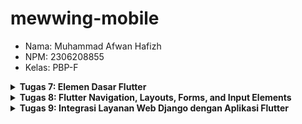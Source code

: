 # mewwing-mobile

- Nama: Muhammad Afwan Hafizh
- NPM: 2306208855
- Kelas: PBP-F

<details>
  <summary><b>Tugas 7: Elemen Dasar Flutter</b></summary>

1. **Jelaskan apa yang dimaksud dengan stateless widget dan stateful widget, dan jelaskan perbedaan dari keduanya.**

   Stateless Widget adalah widget yang sifatnya statis atau tidak dapat berubah setelah dibuat (immutable). Widget ini tidak memiliki state internal yang dapat dimodifikasi selama masa hidupnya. Artinya, setelah widget ini dirender, tampilan dan propertinya akan tetap sama sampai widget tersebut dihapus atau diganti. Stateless Widget cocok digunakan untuk UI yang tidak memerlukan perubahan data secara dinamis, seperti teks statis, ikon, atau tampilan yang hanya menampilkan data tanpa interaksi pengguna.
   Sementara itu, Stateful Widget adalah widget yang bersifat dinamis dan dapat berubah (mutable). Widget ini memiliki state internal yang dapat dimodifikasi menggunakan setState(), yang akan memicu proses rebuild widget ketika terjadi perubahan state. Stateful Widget sangat berguna untuk membangun UI yang interaktif dan memerlukan perubahan data secara real-time, seperti form input, counter, atau tampilan yang perlu diperbarui berdasarkan interaksi pengguna atau perubahan data dari backend.

2. **Sebutkan widget apa saja yang kamu gunakan pada proyek ini dan jelaskan fungsinya.**

   - MyApp (StatelessWidget) = Widget utama yang menginisialisasi aplikasi dan mengatur tema serta konfigurasi dasar.
   - MyHomePage (StatefulWidget) = Halaman utama aplikasi yang dapat berubah state-nya; Menampilkan daftar produk dan kategori; Memiliki bottom navigation bar
   - _MyHomePageState (State) = Mengatur state dari MyHomePage; Mengelola _selectedIndex untuk bottom navigation; Membangun UI utama aplikasi
   - Product (Class) = Class untuk menyimpan data produk; Berisi properti name, price, category, dan image
   - ProductCard (StatelessWidget) = Widget untuk menampilkan card produk; Menampilkan gambar, kategori, nama, dan harga produk
   - _buildCategoryCard (Widget Method) = Method yang menghasilkan widget card kategori; Menampilkan icon dan nama kategori; Digunakan dalam MyHomePage untuk membuat kategori cards
   
3. **Apa fungsi dari setState()? Jelaskan variabel apa saja yang dapat terdampak dengan fungsi tersebut.**

   Fungsi setState() digunakan untuk memberitahu framework Flutter bahwa ada perubahan state (data) dalam widget, sehingga Flutter akan melakukan rebuild pada widget tersebut untuk memperbarui tampilan UI sesuai dengan state yang baru. Variabel yang terdampak yaitu ```_selectedIndex```
    ```
    void _onItemTapped(int index) {
      setState(() {
        _selectedIndex = index;
      });
      ...
    }
    ```
    - Variabel ini berubah ketika user menekan item di bottom navigation bar
    - Perubahan nilai akan mengubah tampilan bottom navigation bar (item mana yang aktif)
    - Nilai awal: 0

4. **Jelaskan perbedaan antara const dengan final.**

   Penggunaan ```const``` dalam mengharuskan nilai diketahui pada saat compile time (sebelum program dijalankan) dan bersifat deeply immutable, yang berarti tidak dapat diubah hingga ke level terdalam. Nilai const menggunakan memory yang lebih efisien karena nilainya sudah fix saat compile. Contoh penggunaan const yaitu seperti mendefinisikan warna ```const Color(0xFF2C5F2D)```, durasi ```const Duration(seconds: 1)```, atau style const ```TextStyle(fontSize: 16)```.
   Sementara itu, final lebih fleksibel karena nilai dapat diinisialisasi saat runtime (ketika program dijalankan) meskipun setelah diinisialisasi nilai tidak dapat diubah (immutable). final juga dapat menampung objek yang mutable, artinya isi objek masih bisa dimodifikasi meski referensinya tidak bisa diubah. Contoh penggunaan final yaitu seperti mendefinisikan nama toko ```final String storeName = 'Mewwing E-Commerce'```, list produk ```final List<Product> products = [...]``` yang artinya isi list masih bisa dimodifikasi, atau produk final Product product yang bisa diisi dari constructor.

5. **Jelaskan bagaimana cara kamu mengimplementasikan checklist-checklist di atas.**
   
   - Membuat sebuah program Flutter baru dengan tema E-Commerce yang sesuai dengan tugas-tugas sebelumnya.
     
     1. Buka text editor pilihan, lalu buka terminal.
     2. Jalankan command berikut pada direktori pilihan.
        
        ```flutter create mewwing_mobile```
        
     3. Setelah menjalankan command tersebut, jalankan command
        
        ```flutter run```
        
     4. Apabila berhasil dijalankan, maka artinya pengembangan program flutter dapat dilakukan.

   - Membuat tiga tombol sederhana dengan ikon dan teks untuk:
     - Melihat daftar produk (Lihat Daftar Produk)       
     - Menambah produk (Tambah Produk)       
     - Logout (Logout)
       
     ```
     int _selectedIndex = 0;
     ```
     Menyimpan state index tombol yang aktif.
  
     ```
     bottomNavigationBar: BottomNavigationBar(
      type: BottomNavigationBarType.fixed,
      items: List.generate(3, (index) {
        IconData icon;
        String label;
        
        switch (index) {
          case 0:                            // Implementasi tombol Lihat Daftar Produk
            icon = Icons.shop;
            label = 'Lihat Daftar Produk';
            break;
          case 1:                            // Implementasi tombol Tambah Produk
            icon = Icons.add_shopping_cart;  
            label = 'Tambah Produk';
            break;
          case 2:                            // Implementasi tombol Logout
            icon = Icons.logout;
            label = 'Logout';
            break;
          default:
            icon = Icons.error;
            label = 'Error';
        }
        
        return BottomNavigationBarItem(
          icon: Icon(
            icon,
            color: _selectedIndex == index ? _itemColors[index] : Colors.grey,
          ),
          label: label,
        );
      }),
      currentIndex: _selectedIndex,
      selectedItemColor: _itemColors[_selectedIndex],
      unselectedItemColor: Colors.grey,
      onTap: _onItemTapped,
      )
     ```
     Pada code dari line ```icon: Icon(...``` hingga ```onTap: _onItemTapped,..``` berfungsi sebagai konfigurasi tampilan untuk setiap item dalam ```BottomNavigationBar```. Dengan operator ternary ```(_selectedIndex == index ? _itemColors[index] : Colors.grey)```, kode ini mengatur warna ikon berdasarkan status aktif/tidaknya item tersebut. Jika item sedang aktif (selectedIndex sama dengan index item), warna ikon akan mengambil dari ```array _itemColors``` sesuai indeksnya (hijau untuk Lihat Produk, kuning untuk Tambah Produk, merah untuk Logout), tetapi jika tidak aktif, warna akan menjadi abu-abu (Colors.grey). ```currentIndex``` digunakan untuk menandakan item mana yang sedang aktif, ```selectedItemColor``` menentukan warna teks saat item dipilih (menggunakan warna dari _itemColors), dan unselectedItemColor menentukan warna teks saat item tidak dipilih (abu-abu). Fungsi ```onTap: _onItemTapped``` akan dijalankan untuk menangani interaksi user.
       
    - Mengimplementasikan warna-warna yang berbeda untuk setiap tombol (Lihat Daftar Produk, Tambah Produk, dan Logout).
        ```
        final List<Color> _itemColors = [
          const Color(0xFF2C5F2D), 
          const Color(0xFFFFB200),
          Colors.red,           
        ];
  
        ...
  
        currentIndex: _selectedIndex,
        selectedItemColor: _itemColors[_selectedIndex],
        unselectedItemColor: Colors.grey,
  
        ...
        ```
       Definisikan warna pada setiap tombol ketika diklik. Jika item sedang aktif (selectedIndex sama dengan index item), warna ikon akan mengambil dari ```array _itemColors``` sesuai indeksnya (hijau untuk Lihat Produk, kuning untuk Tambah Produk, merah untuk Logout), tetapi jika tidak aktif, warna akan menjadi abu-abu (Colors.grey).

   - Memunculkan Snackbar dengan tulisan:
       - "Kamu telah menekan tombol Lihat Daftar Produk" ketika tombol Lihat Daftar Produk ditekan.
       - "Kamu telah menekan tombol Tambah Produk" ketika tombol Tambah Produk ditekan.
       - "Kamu telah menekan tombol Logout" ketika tombol Logout ditekan.

       ```
       void _onItemTapped(int index) {
        setState(() {
          _selectedIndex = index;
        });
      
        String message = "";
        switch (index) {
          case 0:        \\ Implementasi "Kamu telah menekan tombol Lihat Daftar Produk" ketika tombol Lihat Daftar Produk ditekan.
            message = "Kamu telah menekan tombol Lihat Daftar Produk!";
            break;
          case 1:        \\ Implementasi "Kamu telah menekan tombol Tambah Produk" ketika tombol Tambah Produk ditekan.
            message = "Kamu telah menekan tombol Tambah Produk!";
            break;
          case 2:        \\ Implementasi "Kamu telah menekan tombol Logout" ketika tombol Logout ditekan.
            message = "Kamu telah menekan tombol Logout!";
            break;
        }
        
        ScaffoldMessenger.of(context)
          ..hideCurrentSnackBar()
          ..showSnackBar(
            SnackBar(
              content: Text(message),
              duration: const Duration(seconds: 1),
              backgroundColor: _itemColors[index],
            ),
          );
      }
       ```
       Fungsi ini adalah method yang dipanggil ketika pengguna menekan salah satu item di ```BottomNavigationBar```. Saat dipanggil, fungsi ini menerima parameter index yang menunjukkan posisi item yang ditekan (0 untuk Lihat Daftar Produk, 1 untuk Tambah Produk, 2 untuk Logout). Pertama, fungsi menggunakan ```setState``` untuk memperbarui nilai ```_selectedIndex``` agar UI dapat diperbarui sesuai item yang dipilih. Kemudian, menggunakan struktur switch-case, fungsi menentukan pesan yang sesuai berdasarkan index item yang ditekan. Terakhir, fungsi menampilkan Snackbar (notifikasi pop-up di bagian bawah layar) menggunakan ```ScaffoldMessenger``` yang menampilkan pesan sesuai tombol yang ditekan, dengan durasi 1 detik dan warna latar belakang yang sesuai dengan warna item di ```_itemColors``` (hijau untuk Lihat Produk, kuning untuk Tambah Produk, merah untuk Logout).
    
</details>

<details>
  <summary><b>Tugas 8: Flutter Navigation, Layouts, Forms, and Input Elements</b></summary>

1. Apa kegunaan const di Flutter? Jelaskan apa keuntungan ketika menggunakan const pada kode Flutter. Kapan sebaiknya kita menggunakan const, dan kapan sebaiknya tidak digunakan?

   const digunakan untuk mendeklarasikan objek yang bersifat konstan dan tidak akan berubah selama runtime. Keuntungan utama dari menggunakan const adalah peningkatan performa, karena objek yang dideklarasikan dengan const hanya akan dibuat sekali dan disimpan dalam memori, menghindari pembuatan ulang objek yang sama berkali-kali. Ini sangat bermanfaat dalam aplikasi dengan banyak elemen yang identik, seperti widget yang tidak berubah. Selain itu, penggunaan const dapat meningkatkan kejelasan kode, karena menunjukkan bahwa nilai atau objek tersebut tidak akan berubah. Sebaiknya kita menggunakan const ketika kita tahu nilai atau objek tidak akan berubah setelah kompilasi, seperti pada widget statis atau nilai variabel yang tetap. Namun, hindari penggunaan const pada objek yang memerlukan perubahan nilai atau berhubungan dengan state dinamis, karena itu dapat menyebabkan kesalahan atau logika yang tidak diinginkan.

2. Jelaskan dan bandingkan penggunaan Column dan Row pada Flutter. Berikan contoh implementasi dari masing-masing layout widget ini!

   Column: Widget yang digunakan untuk menyusun elemen-elemen secara vertikal.
   Row: Widget yang digunakan untuk menyusun elemen-elemen secara horizontal.

   Perbandingan dari keduanya adalah column cocok untuk tata letak vertikal, seperti daftar/list panjang atau form, sedangkan row lebih cocok untuk tata letak horizontal, seperti menu navigasi/navbar.

   Contoh implementasi column:
   ```
   ...
   Column(
      children: <Widget>[
        Text('produk pertama'),
        Text('produk kedua'),
        ElevatedButton(
          onPressed: () {},
          child: Text(':v'),
        ),
      ],
    )
   ...
   ```
   Elemen-elemen Text dan ElevatedButton disusun secara vertikal di dalam Column.

   Contoh implementasi row:
   ```
   Row(
      mainAxisAlignment: MainAxisAlignment.spaceEvenly,
      children: <Widget>[
        Icon(Icons.home),
        Icon(Icons.search),
        Icon(Icons.settings),
      ],
    )
   ```
   Tiga ikon disusun secara horizontal di dalam Row dan diatur dengan jarak yang sama antar ikon menggunakan MainAxisAlignment.spaceEvenly.

3. Sebutkan apa saja elemen input yang kamu gunakan pada halaman form yang kamu buat pada tugas kali ini. Apakah terdapat elemen input Flutter lain yang tidak kamu gunakan pada tugas ini? Jelaskan!

   - Product Name (_nameController): Input teks untuk nama produk menggunakan widget ```TextFormField``` dengan ikon ```Icons.shopping_bag```.
   - Price (_amountController): Input teks untuk harga produk menggunakan widget ```TextFormField``` dengan ikon ```Icons.attach_money``` dan prefiks ```'Rp '```.
   - Description (_descriptionController): Input teks area untuk deskripsi produk menggunakan widget ```TextFormField``` dengan ikon ```Icons.description``` dan maksimal input 60 karakter.
   - Image URL (_imageURLController): Input teks untuk URL gambar produk menggunakan widget ```TextFormField``` dengan ikon ```Icons.image```.

   Implementasi elemen-elemen input tersebut sudah sesuai dengan requirement pada tugas individu kali ini. Jadi, sepertinya tidak ada elemen input flutter yang tidak diimplementasikan pada tugas kali ini.

4. Bagaimana cara kamu mengatur tema (theme) dalam aplikasi Flutter agar aplikasi yang dibuat konsisten? Apakah kamu mengimplementasikan tema pada aplikasi yang kamu buat?

   Kita dapat memanfaatkan tema (```theme```) yang dapat digunakan untuk mengatur tampilan visual secara konsisten di seluruh aplikasi, termasuk warna, font, tombol, dan elemen UI lainnya. Tema dapat diatur menggunakan ```ThemeData``` yang dikonfigurasi dalam widget ```MaterialApp``` atau ```CupertinoApp```.

   Pada ```main.dart```, saya mengimplementasikan warna tema untuk aplikasi ini. Berikut potongan codenya:
   ```
   ...
   theme: ThemeData(
      colorScheme: ColorScheme.fromSeed(
        seedColor: const Color(0xFF2C5F2D), 
        secondary: const Color(0xFFFFB200), 
      ),
      useMaterial3: true,
   ),
   ...
   ```
   Pada ```MaterialApp```, ada properti ```theme``` yang menggunakan objek ```ThemeData```. Tema ini diatur dengan menggunakan ```ColorScheme.fromSeed()```, yang menetapkan warna utama dan sekunder untuk aplikasi.

5. Bagaimana cara kamu menangani navigasi dalam aplikasi dengan banyak halaman pada Flutter?

   Navigasi dalam Flutter bisa dilakukan dengan berbagai cara, contohnya seperti implementasi yang saya lakukan pada ```BottomNavigationBar``` untuk berpindah antar halaman utama seperti ```Home```, ```Add Product```, dan ```Profile```. Pada Flutter, navigasi antar halaman dapat menggunakan ```Navigator.push``` untuk membuka halaman baru di atas halaman yang aktif, atau ```Navigator.pushReplacement``` untuk mengganti halaman saat ini tanpa menyimpan halaman sebelumnya di tumpukan navigasi. Selain itu, cara yang lain adalah dapat menggunakan ```routes``` di dalam ```MaterialApp``` dalam mengelola rute yang lebih kompleks. Dengan mendefinisikan ```named routes```, setiap halaman dapat dipanggil secara langsung tanpa harus membuat instance baru.

6. Implementasi checklist

   A. Membuat minimal satu halaman baru pada aplikasi, yaitu halaman formulir tambah item baru dengan ketentuan sebagai berikut:
   
     - Memakai minimal tiga elemen input, yaitu name, amount, description. Tambahkan elemen input sesuai dengan model pada aplikasi tugas Django yang telah kamu buat.

       Pada page form ```add_product.dart```, terdapat implementasi 3 elemen input, yaitu Product Name, Price, dan Description. Setiap elemen diwakili oleh ```TextFormField``` dan diatur sesuai tipe data masing-masing. Setiap ```TextFormField``` dikontrol oleh ```TextEditingController```, seperti ```_nameController``` untuk Product Name, ```_amountController``` untuk Price, dan ```_descriptionController``` untuk Description.

       ```
       ...
       _buildFormField(
          controller: _nameController,
          label: 'Product Name',
          icon: Icons.shopping_bag,
          validator: (value) {
            if (value == null || value.isEmpty) {
              return 'Please enter a product name';
            }
            return null;
          },
        ),
       ...
       ```
       ```
       ...
       _buildFormField(
          controller: _amountController,
          label: 'Price',
          icon: Icons.attach_money,
          keyboardType: TextInputType.number,
          prefixText: 'Rp ',
          validator: (value) {
            if (value == null || value.isEmpty) {
              return 'Please enter a price';
            }
            if (double.tryParse(value) == null) {
              return 'Please enter a valid number';
            }
            return null;
          },
        ),
       ...
       ```
       ```
       ...
       _buildFormField(
          controller: _descriptionController,
          label: 'Description',
          icon: Icons.description,
          maxLines: 4,
          validator: (value) {
            if (value == null || value.isEmpty) {
              return 'Please enter a description';
            }
            return null;
          },
        ),
       ...
       ```
       
     - Memiliki sebuah tombol Save.
       
       Tombol ```Save Product``` ditempatkan di bagian bawah form. Tombol ini dikontrol oleh status ```_isLoading``` yang mengatur apakah tombol tersebut aktif atau tidak, dan juga mengubah teks menjadi ```Saving...``` saat data sedang diproses.
  
       ```screens/add_product.dart```
       ```
       ...
       ElevatedButton(
          onPressed: _isLoading ? null : _saveProduct,
          style: ElevatedButton.styleFrom(
            backgroundColor: const Color(0xFF2C5F2D),
            foregroundColor: Colors.white,
            padding: const EdgeInsets.symmetric(vertical: 16),
            shape: RoundedRectangleBorder(
              borderRadius: BorderRadius.circular(8),
            ),
          ),
          child: Text(
            _isLoading ? 'Saving...' : 'Save Product',
            style: const TextStyle(
              fontSize: 16,
              fontWeight: FontWeight.bold,
            ),
          ),
        ),
       ...
       ```
       
     - Setiap elemen input di formulir juga harus divalidasi dengan ketentuan sebagai berikut:
       - Setiap elemen input tidak boleh kosong.
       - Setiap elemen input harus berisi data dengan tipe data atribut modelnya.

         Setiap elemen input menggunakan validator untuk memastikan data yang dimasukkan sesuai ketentuan: tidak boleh kosong dan harus berisi tipe data yang sesuai. Jika input tidak memenuhi kriteria, maka pesan error akan ditampilkan.
         
         ```screens/add_product.dart```
         ```
         ...
         validator: (value) {
            if (value == null || value.isEmpty) {
              return 'Please enter a product name';
            }
            return null;
          },
         ...
         ```
         
         ```
         ...
         validator: (value) {
            if (value == null || value.isEmpty) {
              return 'Please enter a price';
            }
            if (double.tryParse(value) == null) {
              return 'Please enter a valid number';
            }
            return null;
          },
         ...
         ```
         
         ```
         ...
         validator: (value) {
            if (value == null || value.isEmpty) {
              return 'Please enter a description';
            }
            return null;
          },
         ...
         ```

   B. Mengarahkan pengguna ke halaman form tambah item baru ketika menekan tombol Tambah Item pada halaman utama.

      ```screens/menu.dart```
      ```
      ...
      bottomNavigationBar: BottomNavigationBar(
        type: BottomNavigationBarType.fixed,
        items: List.generate(3, (index) {
          IconData icon;
          String label;
          
          switch (index) {
            case 0:
              icon = Icons.home;
              label = 'Home';
              break;
            case 1:
              icon = Icons.add_shopping_cart;
              label = 'Add Product';
              break;
            case 2:
              icon = Icons.logout;
              label = 'Logout';
              break;
            default:
              icon = Icons.error;
              label = 'Error';
          }
          
          return BottomNavigationBarItem(
            icon: Icon(
              icon,
              color: _selectedIndex == index ? _itemColors[index] : Colors.grey,
            ),
            label: label,
          );
        }),
        currentIndex: _selectedIndex,
        selectedItemColor: _itemColors[_selectedIndex],
        unselectedItemColor: Colors.grey,
        onTap: (index) {
          switch (index) {
            case 0:
              break;
            case 1:
              Navigator.pushReplacement(
                context,
                MaterialPageRoute(builder: (context) => const AddProductScreen()),
              );
              break;
            case 2:
              break;
          }
        },
      ),
      ...
      ```

      Implementasi navigasi dilakukan ketika mengarahkan pengguna ke halaman form tambah item baru dilakukan melalui komponen ```BottomNavigationBar```. Ketika pengguna menekan item kedua pada navigation bar (yang diberi label ```"Add Product"``` dan ikon ```Icons.add_shopping_cart```), metode ```onTap``` pada ```BottomNavigationBar``` akan menangkap event ini. Selanjutnya, ```Navigator.pushReplacement``` akan dijalankan dengan ```MaterialPageRoute```, yang memuat widget ```AddProductScreen``` sebagai tujuan. Ini menyebabkan halaman baru (form tambah item) ditampilkan menggantikan halaman utama saat ini.

   C. Memunculkan data sesuai isi dari formulir yang diisi dalam sebuah pop-up setelah menekan tombol Save pada halaman formulir tambah item baru.

     ```screens/add_product.dart```
     ```
     ...
     Future<void> _saveProduct() async {
        if (_formKey.currentState!.validate()) {
          _formKey.currentState!.save();
          setState(() {
            _isLoading = true;
          });
          await Future.delayed(const Duration(seconds: 1));
          if (mounted) {
            setState(() {
              _isLoading = false;
            });
            final product = {
              'name': _nameController.text,
              'amount': double.parse(_amountController.text),
              'description': _descriptionController.text,
              'imageURL': _imageURLController.text,
            };
            showDialog(
              context: context,
              barrierDismissible: false,
              builder: (context) => ProductEntryDialog(product: product),
            );
          }
        }
      }
     ...
     ```
     Ketika pengguna menekan tombol Save pada halaman form add product, data yang dimasukkan dalam form akan muncul dalam sebuah dialog pop-up yang berisi detail produk yang baru disimpan. Metode ```_saveProduct()``` bertugas untuk memvalidasi dan menyimpan data dari formulir menggunakan```_formKey```, lalu menginisiasi dialog ```ProductEntryDialog``` yang menampilkan informasi produk sesuai input pada form.

    ```widgets/product_entry.dart```
    ```
    ...
    @override
    Widget build(BuildContext context) {
        final currencyFormatter = NumberFormat.currency(
          locale: 'id_ID',
          symbol: 'Rp ',
          decimalDigits: 0,
        );
        return AlertDialog(
          title: const Text('Product Saved Successfully!', style: TextStyle(...)),
          content: SingleChildScrollView(
            child: Column(
              children: [
                if (product['imageURL'] != null && product['imageURL'].isNotEmpty)
                  CachedNetworkImage(imageUrl: product['imageURL'], ...),
                _buildDetailItem('Product Name', product['name']),
                _buildDetailItem('Amount', currencyFormatter.format(product['amount'])),
                _buildDetailItem('Description', product['description']),
              ],
            ),
          ),
          actions: [
            ElevatedButton(
              onPressed: () {
                Navigator.of(context).pushAndRemoveUntil(
                  MaterialPageRoute(builder: (context) => const MyHomePage()),
                  (route) => false,
                );
              },
              child: const Text('Done', style: TextStyle(...)),
            ),
          ],
        );
    }
    ...
    ```
    Dialog pop-up ditampilkan menggunakan ```ProductEntryDialog```, yang menampilkan data produk seperti nama, jumlah, deskripsi, dan gambar. Class ```ProductEntryDialog``` menggunakan widget ```AlertDialog``` untuk menampilkan data ini, dengan komponen ```SingleChildScrollView``` di dalamnya untuk mengelola layout isi dialog. Jika URL gambar valid, maka ```CachedNetworkImage``` akan menampilkan gambar produk, sedangkan informasi lain seperti nama, jumlah, dan deskripsi produk ditampilkan dengan fungsi ```_buildDetailItem```.

   D. Membuat sebuah drawer pada aplikasi dengan ketentuan sebagai berikut:
      - Drawer minimal memiliki dua buah opsi, yaitu Halaman Utama dan Tambah Item.
      - Ketika memiih opsi Halaman Utama, maka aplikasi akan mengarahkan pengguna ke halaman utama.
      - Ketika memiih opsi Tambah Item, maka aplikasi akan mengarahkan pengguna ke halaman form tambah item baru.

      ```
      ...
      ListTile(
        leading: const Icon(
          Icons.home_outlined,
          color: Color(0xFF2C5F2D),
        ),
        title: const Text(
          'Home',
          style: TextStyle(
            fontSize: 16,
            color: Color(0xFF2C5F2D),
          ),
        ),
        onTap: () {
          Navigator.pushReplacement(
            context,
            MaterialPageRoute(
              builder: (context) => const MyHomePage(),
            ),
          );
        },
      ),
      ListTile(
        leading: const Icon(
          Icons.add_shopping_cart,
          color: Color(0xFF2C5F2D),
        ),
        title: const Text(
          'Add Product',
          style: TextStyle(
            fontSize: 16,
            color: Color(0xFF2C5F2D),
          ),
        ),
        onTap: () {
          Navigator.pushReplacement(
            context,
            MaterialPageRoute(
              builder: (context) => const AddProductScreen(),
            ),
          );
        },
      ),
      ...
      ```
      Komponen ```Drawer``` dibuat dengan daftar opsi yang ditampilkan sebagai ```ListView``` agar pengguna dapat memilih opsi yang diinginkan. Drawer minimal memiliki dua opsi: ```"Home"``` untuk mengarahkan pengguna ke halaman utama dan ```"Add Product"``` untuk mengarahkan ke halaman form add product. Setiap opsi menggunakan ```ListTile``` dengan ikon dan teks untuk memperjelas fungsi masing-masing pilihan, dan mengimplementasikan navigasi menggunakan ```Navigator.pushReplacement``` agar halaman yang sebelumnya terbuka ditutup saat halaman baru dibuka.
     
</details>

<details>
  <summary><b>Tugas 9: Integrasi Layanan Web Django dengan Aplikasi Flutter</b></summary>

1. Jelaskan mengapa kita perlu membuat model untuk melakukan pengambilan ataupun pengiriman data JSON? Apakah akan terjadi error jika kita tidak membuat model terlebih dahulu?

  Model diperlukan untuk mengonversi data JSON menjadi objek Dart yang dapat digunakan dalam aplikasi Flutter. Manfaat menggunakan model meliputi type safety, yang memastikan tipe data sesuai dan menghindari runtime errors; autocomplete, yang memudahkan pengembangan dengan saran kode; maintainability, sehingga kode lebih terstruktur dan mudah dipelihara; serta validasi data, yang memudahkan proses validasi data dari API. Tanpa model, kita masih dapat mengakses data JSON langsung sebagai Map, tetapi pendekatan ini berisiko karena tidak ada type checking, rentan terhadap runtime errors, dan membuat kode menjadi lebih sulit dibaca serta dipelihara.

2. Jelaskan fungsi dari library http yang sudah kamu implementasikan pada tugas ini

  Library http digunakan untuk melakukan HTTP requests ke server, dengan fungsi utama seperti GET untuk mengambil data dari server, POST untuk mengirim data ke server, PUT untuk memperbarui data di server, dan DELETE untuk menghapus data di server. Dalam tugas kali, saya mengimplementasikan POST saat membuat atau menambahkan produk baru. Lalu, ada implementasi GET untuk mengambil data produk yang sebelumnya sudah saya input.

3. Jelaskan fungsi dari CookieRequest dan jelaskan mengapa instance CookieRequest perlu untuk dibagikan ke semua komponen di aplikasi Flutter.

  CookieRequest berfungsi untuk menyimpan dan mengelola cookies sesi, melakukan HTTP requests dengan cookies, dan menjaga state autentikasi pengguna. Lalu, kenapa instance perlu dibagikean ke semua komponen aplikasi? Karena untuk memastikan konsistensi sesi di seluruh aplikasi, menghindari multiple login, menghemat resources dengan menggunakan satu instance bersama, serta memudahkan pengelolaan state autentikasi.

4. Jelaskan mekanisme pengiriman data mulai dari input hingga dapat ditampilkan pada Flutter.

  Mekanisme pengiriman data dimulai dengan Input Data oleh user melalui widget seperti TextFormField yang terhubung ke TextEditingController. Setelah user memasukkan data, validasi dilakukan menggunakan formKey dan metode validate() untuk memastikan data sesuai dengan aturan yang ditentukan. Jika validasi berhasil, data dari controller dikonversi ke format JSON menggunakan struktur map (contoh: {'name': nameController.text}) dan dikirim ke server menggunakan HTTP Request dengan metode POST melalui library http.
  Di sisi server, data diproses, misalnya disimpan ke database atau digunakan untuk operasi tertentu, dan server mengembalikan Response, biasanya dalam format JSON, dengan status kode HTTP (contoh: 200 jika berhasil). Aplikasi Flutter kemudian mem-parsing response JSON untuk mendapatkan informasi yang dibutuhkan. Jika respons menunjukkan keberhasilan, UI diperbarui menggunakan setState untuk menampilkan data terbaru atau perubahan hasil dari pengiriman data tersebut.

5. Jelaskan mekanisme autentikasi dari login, register, hingga logout. Mulai dari input data akun pada Flutter ke Django hingga selesainya proses autentikasi oleh Django dan tampilnya menu pada Flutter.
  
  Login
User memasukkan username dan password di Flutter, lalu data dikirim ke endpoint Django /login. Django memverifikasi kredensial, dan jika valid, Django membuat session token yang dikirim kembali ke Flutter. Flutter menyimpan token ini di CookieRequest, lalu UI diperbarui untuk menampilkan home screen.

  Register
User mengisi form registrasi di Flutter, dan data dikirim ke endpoint Django /register. Django memvalidasi data dan membuat user baru jika data valid. Setelah itu, Django mengirimkan respons sukses atau error ke Flutter, dan jika berhasil, user diarahkan ke halaman login.

  Logout
Ketika user menekan tombol logout, request dikirim ke endpoint Django /logout. Django menghapus sesi yang aktif, dan Flutter menghapus token dari CookieRequest, lalu user diarahkan kembali ke login screen.

6. Memastikan deployment proyek tugas Django kamu telah berjalan dengan baik.
  (tidak dideploy, hanya dijalankan di local saja)
  
7. Mengimplementasikan fitur registrasi akun pada proyek tugas Flutter.

   Fitur registrasi akun diimplementasikan dengan menggunakan pbp_django_auth untuk berkomunikasi dengan API Django. Pada halaman registrasi (file register.dart), pengguna diminta untuk mengisi tiga input: username, password, dan konfirmasi password. Setiap input ini dikelola menggunakan TextEditingController untuk memudahkan pengambilan data, dan validasi sederhana diterapkan untuk memastikan bahwa semua kolom diisi dengan benar. Berikut adalah contoh kode untuk mengelola input username dan password:
   
   ```
   TextFormField(
      controller: _usernameController,
      decoration: const InputDecoration(
        labelText: 'Username',
        hintText: 'Enter your username',
        border: OutlineInputBorder(
          borderRadius: BorderRadius.all(Radius.circular(12.0)),
        ),
      ),
    ),
    TextFormField(
      controller: _passwordController,
      decoration: const InputDecoration(
        labelText: 'Password',
        hintText: 'Enter your password',
        border: OutlineInputBorder(
          borderRadius: BorderRadius.all(Radius.circular(12.0)),
        ),
      ),
      obscureText: true,
    ),
   ```

   Setelah pengguna mengisi formulir dan menekan tombol "Register", data dikirimkan ke server melalui metode postJson() dari CookieRequest. Jika respons dari server menunjukkan keberhasilan registrasi, pengguna akan diarahkan ke halaman login. Berikut adalah contoh kode untuk menangani pengiriman data dan respons server:
   
   ```
   final response = await request.postJson(
      "http://127.0.0.1:8000/auth/register/",
      jsonEncode({
        "username": username,
        "password1": password1,
        "password2": password2,
      }),
    );
    if (response['status'] == 'success') {
      ScaffoldMessenger.of(context).showSnackBar(
        const SnackBar(content: Text('Successfully registered!')),
      );
      Navigator.pushReplacement(
        context,
        MaterialPageRoute(builder: (context) => const LoginPage()),
      );
    } else {
      ScaffoldMessenger.of(context).showSnackBar(
        const SnackBar(content: Text('Failed to register!')),
      );
    }
   ```

   Tampilan antarmuka pengguna (UI) menggunakan elemen Material Design seperti AppBar, Card, dan ElevatedButton untuk memberikan pengalaman pengguna yang responsif dan menarik. UI ini membantu memandu pengguna melalui proses registrasi dengan elemen-elemen yang mudah digunakan. Berikut adalah contoh kode untuk bagian tombol registrasi yang mengirim data:

   ```
   ElevatedButton(
      onPressed: () async {
        // Pengiriman data registrasi ke server
      },
      style: ElevatedButton.styleFrom(
        minimumSize: Size(double.infinity, 50),
        backgroundColor: Theme.of(context).colorScheme.primary,
        padding: const EdgeInsets.symmetric(vertical: 16.0),
      ),
      child: const Text('Register'),
    )
   ```
  
8. Membuat halaman login pada proyek tugas Flutter.
   
   Halaman login diimplementasikan dalam kelas LoginPage. Halaman ini menggunakan widget TextField untuk mengumpulkan input dari pengguna, seperti username dan password. Setiap kolom input diatur dengan menggunakan TextEditingController untuk menangani dan mengambil data yang dimasukkan pengguna. TextField untuk username dan password juga dilengkapi dengan InputDecoration untuk memberikan label dan hint, serta memastikan bahwa password disembunyikan menggunakan obscureText: true. Berikut adalah contoh kode untuk pengambilan input pengguna:

   ```
   TextField(
      controller: _usernameController,
      decoration: const InputDecoration(
        labelText: 'Username',
        hintText: 'Enter your username',
        border: OutlineInputBorder(
          borderRadius: BorderRadius.all(Radius.circular(12.0)),
        ),
        contentPadding: EdgeInsets.symmetric(horizontal: 12.0, vertical: 8.0),
      ),
    ),
    TextField(
      controller: _passwordController,
      decoration: const InputDecoration(
        labelText: 'Password',
        hintText: 'Enter your password',
        border: OutlineInputBorder(
          borderRadius: BorderRadius.all(Radius.circular(12.0)),
        ),
        contentPadding: EdgeInsets.symmetric(horizontal: 12.0, vertical: 8.0),
      ),
      obscureText: true,
    ),
   ```

   Setelah pengguna mengisi kolom input, mereka dapat menekan tombol login yang akan mengirimkan permintaan login ke server menggunakan fungsi login() dari CookieRequest. Permintaan ini dikirimkan ke URL backend yang mengelola proses autentikasi. Jika login berhasil dan pengguna terautentikasi, aplikasi akan menampilkan pesan selamat datang dan mengarahkan pengguna ke halaman utama aplikasi menggunakan Navigator.pushReplacement(). Sebagai contoh, berikut adalah kode untuk mengirimkan data login dan memproses respons server:

   ```
   final response = await request.login("http://127.0.0.1:8000/auth/login/", {
      'username': username,
      'password': password,
    });
    
    if (request.loggedIn) {
      String message = response['message'];
      String uname = response['username'];
      if (context.mounted) {
        Navigator.pushReplacement(
          context,
          MaterialPageRoute(builder: (context) => MyHomePage()),
        );
        ScaffoldMessenger.of(context)
          ..hideCurrentSnackBar()
          ..showSnackBar(
            SnackBar(content: Text("$message Selamat datang, $uname.")),
          );
      }
    } else {
      if (context.mounted) {
        showDialog(
          context: context,
          builder: (context) => AlertDialog(
            title: const Text('Login Gagal'),
            content: Text(response['message']),
            actions: [
              TextButton(
                child: const Text('OK'),
                onPressed: () {
                  Navigator.pop(context);
                },
              ),
            ],
          ),
        );
      }
    }
   ```

   Halaman login ini juga menyediakan tombol navigasi untuk mengarahkan pengguna ke halaman registrasi jika mereka belum memiliki akun. Ini dicapai dengan menggunakan GestureDetector yang mengarahkan pengguna ke halaman RegisterPage ketika teks "Don't have an account? Register" ditekan. Berikut adalah contoh kode untuk menangani navigasi ke halaman registrasi:

   ```
   GestureDetector(
      onTap: () {
        Navigator.push(
          context,
          MaterialPageRoute(builder: (context) => const RegisterPage()),
        );
      },
      child: Text(
        'Don\'t have an account? Register',
        style: TextStyle(
          color: Theme.of(context).colorScheme.primary,
          fontSize: 16.0,
        ),
      ),
    ),
   ```
    
10. Mengintegrasikan sistem autentikasi Django dengan proyek tugas Flutter.
    1. Pertama, buat app baru bernama authentication, lalu setup authentication dan corsheaders ke INSTALLED_APS, lalu tambahkan corsheaders.middleware.CorsMiddleware pada MIDDLEWARE pada settings.py di direktori nama proyek. Jangan lupa atur juga di urls.py pada direktori nama proyek.
       
    2. Tambahkan variabel-variabel berikut di settings.py di direktori nama proyek.
       CORS_ALLOW_ALL_ORIGINS = True
        CORS_ALLOW_CREDENTIALS = True
        CSRF_COOKIE_SECURE = True
        SESSION_COOKIE_SECURE = True
        CSRF_COOKIE_SAMESITE = 'None'
        SESSION_COOKIE_SAMESITE = 'None'

    3. Buat views login, register, logout di views.py pada authentication, lalu atur routingnya di urls.py
   
       views.py
       ```
       def login(request):
            username = request.POST['username']
            password = request.POST['password']
            user = authenticate(username=username, password=password)
            if user is not None:
                if user.is_active:
                    auth_login(request, user)
                    return JsonResponse({
                        "username": user.username,
                        "status": True,
                        "message": "Login sukses!"
                        # Tambahkan data lainnya jika ingin mengirim data ke Flutter.
                    }, status=200)
                ...
            
        @csrf_exempt
        def register(request):
            if request.method == 'POST':
                data = json.loads(request.body)
                username = data['username']
                password1 = data['password1']
                password2 = data['password2']
       
                if password1 != password2:
                    return JsonResponse({
                        "status": False,
                        "message": "Passwords do not match."
                    }, status=400)
                
                ...
            
        @csrf_exempt
        def logout(request):
            username = request.user.username
        
            try:
                auth_logout(request)
                return JsonResponse({
                    "username": username,
                    "status": True,
                    "message": "Logout berhasil!"
                }, status=200)
            ...
        ```
   
        urls.py
       
        ```
        ...
        path('login/', login, name='login'),
        path('register/', register, name='register'),
        path('logout/', logout, name='logout'),
        ...
        ```

    4. Atur routing url pada aplikasi di beberapa fitur yang sudah dibuat (login, register, logout)
       ```
        String password2 = _confirmPasswordController.text;
                      final response = await request.postJson(
                          "http://127.0.0.1:8000/auth/register/",
                          jsonEncode({
                            "username": username,
                            "password1": password1,
                            "password2": password2,
                          }));
       ```
       URL Django: ../127.0.0.1:8000/

    5. Tambahkan code ini pada main.dart
       ```
       ...
       Widget build(BuildContext context) {
        return MultiProvider(
          providers: [
            Provider<CookieRequest>(
              create: (_) => CookieRequest(),
            ),
          ],
       ```
       Ini digunakan untuk menyediakan objek CookieRequest ke seluruh aplikasi menggunakan provider pattern di Flutter. MultiProvider memungkinkan kita untuk menyertakan lebih dari satu provider, meskipun dalam contoh ini hanya ada satu. Provider<CookieRequest> memastikan bahwa objek CookieRequest, yang bertanggung jawab untuk menangani autentikasi dan pengelolaan sesi (seperti login), dapat diakses oleh widget di mana saja dalam aplikasi yang memerlukan objek tersebut.
           
11. Membuat model kustom sesuai dengan proyek aplikasi Django.
    
    Models ProductCat di Django:
    
    ```
    class ProductCat(models.Model):
      id = models.AutoField(primary_key=True, default=uuid.uuid4, editable=False)
      name = models.CharField(max_length=255)
      amount = models.PositiveIntegerField()
      description = models.TextField(blank=True, null=True)
      image_url = models.URLField(max_length=500, blank=True, null=True)
      date = models.DateField(default=now)
  
      def __str__(self):
          return self.name
    ```

    Models ProductCat di Flutter:

    ```
    import 'dart:convert';
    
    List<Product> productFromJson(String str) => 
        List<Product>.from(json.decode(str).map((x) => Product.fromJson(x)));
    
    String productToJson(List<Product> data) => 
        json.encode(List<dynamic>.from(data.map((x) => x.toJson())));
    
    class Product {
        int id;
        String name;
        int amount;
        String description;
        String imageUrl;
        DateTime date;
    
        Product({
            required this.id,
            required this.name,
            required this.amount,
            required this.description,
            required this.imageUrl,
            required this.date,
        });
    
        factory Product.fromJson(Map<String, dynamic> json) => Product(
            id: json["id"],
            name: json["name"],
            amount: json["amount"],
            description: json["description"],
            imageUrl: json["image_url"],
            date: DateTime.parse(json["date"]),
        );
    
        Map<String, dynamic> toJson() => {
            "id": id,
            "name": name,
            "amount": amount,
            "description": description,
            "image_url": imageUrl,
            "date": date.toIso8601String(),
        };
    }
    ```
    
    
12. Membuat halaman yang berisi daftar semua item yang terdapat pada endpoint JSON di Django yang telah kamu deploy.
  - Tampilkan name, price, dan description dari masing-masing item pada halaman ini.
  - Membuat halaman detail untuk setiap item yang terdapat pada halaman daftar Item.
  - Halaman ini dapat diakses dengan menekan salah satu item pada halaman daftar Item.
  - Tampilkan seluruh atribut pada model item kamu pada halaman ini.
  - Tambahkan tombol untuk kembali ke halaman daftar item.

    Code ini digunakan untuk mengambil data produk adalah fetchProduct(), yang mengirimkan permintaan HTTP GET ke endpoint http://127.0.0.1:8000/cat_json/. Fungsi ini kemudian menerima respons berupa data JSON, yang diubah menjadi objek Product menggunakan method Product.fromJson(). Data produk yang telah diubah ini kemudian dikembalikan dalam bentuk daftar objek Product. Berikut contoh dari bagian ini:

    ```
    Future<List<Product>> fetchProduct() async {
      final request = context.read<CookieRequest>();
      try {
        final response = await request.get('http://127.0.0.1:8000/cat_json/');
        
        if (response == null) {
          throw Exception('No data received');
        }
    
        List<Product> listProduct = [];
        for (var d in response) {
          if (d != null) {
            listProduct.add(Product.fromJson(d));
          }
        }
        return listProduct;
      } catch (e) {
        print('Error detail: $e');
        throw Exception('Failed to load products: $e');
      }
    }
    ```

    Di dalam build() method, aplikasi menggunakan widget FutureBuilder untuk menangani status pengambilan data secara asinkron. Widget ini memantau status fetchProduct() dan menampilkan widget sesuai dengan status koneksi: jika data sedang dimuat, sebuah indikator pemuatan (loading) akan muncul; jika terjadi kesalahan, pesan error ditampilkan. Jika data berhasil dimuat, ListView.builder digunakan untuk menampilkan daftar produk dalam bentuk kartu-kartu. Setiap kartu menampilkan detail produk seperti nama, jumlah, deskripsi, dan gambar (jika ada). Berikut adalah contoh kode untuk menampilkan daftar produk:

    ```
    return ListView.builder(
      itemCount: snapshot.data!.length,
      itemBuilder: (_, index) {
        var product = snapshot.data![index];
        return Card(
          margin: const EdgeInsets.symmetric(horizontal: 16, vertical: 12),
          child: Padding(
            padding: const EdgeInsets.all(20.0),
            child: Column(
              crossAxisAlignment: CrossAxisAlignment.start,
              children: [
                if (product.imageUrl.isNotEmpty)
                  ClipRRect(
                    borderRadius: BorderRadius.circular(8.0),
                    child: Image.network(
                      product.imageUrl,
                      height: 200,
                      width: double.infinity,
                      fit: BoxFit.cover,
                      errorBuilder: (context, error, stackTrace) {
                        print('Image error: $error');
                        return Container(
                          height: 200,
                          width: double.infinity,
                          color: Colors.grey[300],
                          child: const Icon(Icons.error),
                        );
                      },
                    ),
                  ),
                const SizedBox(height: 10),
                Text(
                  product.name,
                  style: const TextStyle(fontSize: 18.0, fontWeight: FontWeight.bold),
                ),
                const SizedBox(height: 5),
                Text('Amount: ${product.amount}', style: const TextStyle(fontSize: 16.0)),
                const SizedBox(height: 5),
                Text(product.description, style: const TextStyle(fontSize: 14.0)),
              ],
            ),
          ),
        );
      },
    );
    ```

    Sebagai tambahan, halaman ProductPage ini juga dilengkapi dengan fitur refresh menggunakan widget RefreshIndicator. Pengguna dapat menarik halaman ke bawah untuk memuat ulang data produk jika ada perubahan di backend atau jika pengguna ingin melihat data yang lebih baru. Ketika pengguna melakukan refresh, fungsi setState() dipanggil untuk memicu pemuatan ulang data produk. Hal ini memberikan pengalaman pengguna yang lebih interaktif dan responsif. Berikut adalah contoh kode untuk fitur refresh ini:

    ```
    body: RefreshIndicator(
      onRefresh: () async {
        setState(() {});
      },
      child: FutureBuilder<List<Product>>(
        future: fetchProduct(),
        builder: (context, AsyncSnapshot<List<Product>> snapshot) {
          // Builder code here
        },
      ),
    ),
    ```

13. Melakukan filter pada halaman daftar item dengan hanya menampilkan item yang terasosiasi dengan pengguna yang login.
    Gunakan ini pada pada beberapa page di aplikasi flutter.
    ```
    final request = context.read<CookieRequest>();
    ```
    fungsi ini memanfaatkan fitur Provider di Flutter, yang merupakan state management library. Dengan menggunakan context.read<CookieRequest>(), kita dapat mengakses objek CookieRequest yang sebelumnya telah didaftarkan di dalam MultiProvider atau Provider di widget ancestor. Dalam konteks ini, CookieRequest mungkin berfungsi untuk mengelola permintaan HTTP yang disertai dengan pengelolaan cookies (misalnya, autentikasi menggunakan cookies). Dengan request.get() atau metode lain yang mungkin ada pada objek CookieRequest, kita dapat melakukan operasi jaringan (seperti GET atau POST) dan menangani respons yang diterima dari server.

</details>

